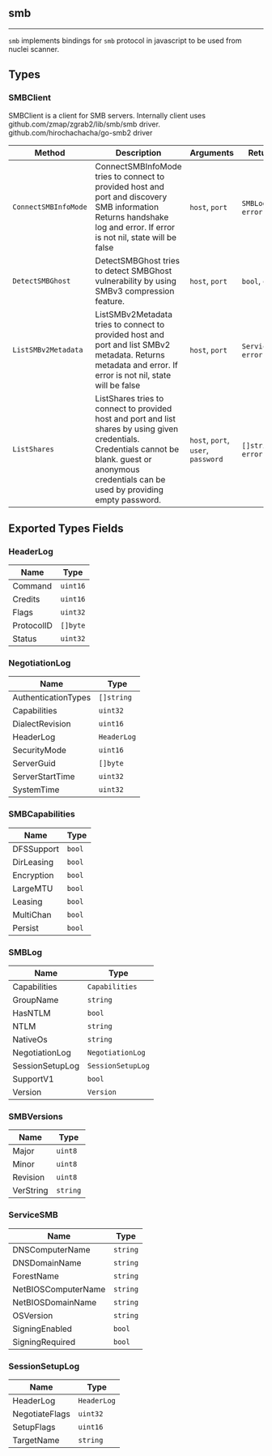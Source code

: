## smb 
---


`smb` implements bindings for `smb` protocol in javascript
to be used from nuclei scanner.



## Types

### SMBClient

 SMBClient is a client for SMB servers.    Internally client uses github.com/zmap/zgrab2/lib/smb/smb driver.  github.com/hirochachacha/go-smb2 driver

| Method | Description | Arguments | Returns |
|--------|-------------|-----------|---------|
| `ConnectSMBInfoMode` |  ConnectSMBInfoMode tries to connect to provided host and port  and discovery SMB information    Returns handshake log and error. If error is not nil,  state will be false | `host`, `port` | `SMBLog`, `error` |
| `DetectSMBGhost` |  DetectSMBGhost tries to detect SMBGhost vulnerability  by using SMBv3 compression feature. | `host`, `port` | `bool`, `error` |
| `ListSMBv2Metadata` |  ListSMBv2Metadata tries to connect to provided host and port  and list SMBv2 metadata.    Returns metadata and error. If error is not nil,  state will be false | `host`, `port` | `ServiceSMB`, `error` |
| `ListShares` |  ListShares tries to connect to provided host and port  and list shares by using given credentials.    Credentials cannot be blank. guest or anonymous credentials  can be used by providing empty password. | `host`, `port`, `user`, `password` | `[]string`, `error` |




## Exported Types Fields
### HeaderLog

| Name | Type | 
|--------|-------------|
| Command | `uint16` |
| Credits | `uint16` |
| Flags | `uint32` |
| ProtocolID | `[]byte` |
| Status | `uint32` |
### NegotiationLog

| Name | Type | 
|--------|-------------|
| AuthenticationTypes | `[]string` |
| Capabilities | `uint32` |
| DialectRevision | `uint16` |
| HeaderLog | `HeaderLog` |
| SecurityMode | `uint16` |
| ServerGuid | `[]byte` |
| ServerStartTime | `uint32` |
| SystemTime | `uint32` |
### SMBCapabilities

| Name | Type | 
|--------|-------------|
| DFSSupport | `bool` |
| DirLeasing | `bool` |
| Encryption | `bool` |
| LargeMTU | `bool` |
| Leasing | `bool` |
| MultiChan | `bool` |
| Persist | `bool` |
### SMBLog

| Name | Type | 
|--------|-------------|
| Capabilities | `Capabilities` |
| GroupName | `string` |
| HasNTLM | `bool` |
| NTLM | `string` |
| NativeOs | `string` |
| NegotiationLog | `NegotiationLog` |
| SessionSetupLog | `SessionSetupLog` |
| SupportV1 | `bool` |
| Version | `Version` |
### SMBVersions

| Name | Type | 
|--------|-------------|
| Major | `uint8` |
| Minor | `uint8` |
| Revision | `uint8` |
| VerString | `string` |
### ServiceSMB

| Name | Type | 
|--------|-------------|
| DNSComputerName | `string` |
| DNSDomainName | `string` |
| ForestName | `string` |
| NetBIOSComputerName | `string` |
| NetBIOSDomainName | `string` |
| OSVersion | `string` |
| SigningEnabled | `bool` |
| SigningRequired | `bool` |
### SessionSetupLog

| Name | Type | 
|--------|-------------|
| HeaderLog | `HeaderLog` |
| NegotiateFlags | `uint32` |
| SetupFlags | `uint16` |
| TargetName | `string` |




